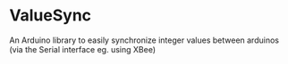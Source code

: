 ValueSync
=========

An Arduino library to easily synchronize integer values between arduinos (via the Serial interface eg. using XBee)
